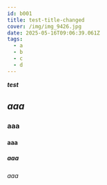 ```yaml
---
id: b001
title: test-title-changed
cover: /img/img_9426.jpg
date: 2025-05-16T09:06:39.061Z
tags:
  - a
  - b
  - c
  - d
---
```

***test***

## ***aaa***

### aaa

#### aaa

##### aaa

###### aaa